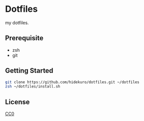 # Dotfiles

my dotfiles.

## Prerequisite

- zsh
- git

## Getting Started

```zsh
git clone https://github.com/hidekuro/dotfiles.git ~/dotfiles
zsh ~/dotfiles/install.sh
```

## License

[CC0](https://creativecommons.org/publicdomain/zero/1.0/)
